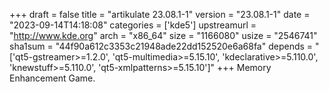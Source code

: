 +++
draft = false
title = "artikulate 23.08.1-1"
version = "23.08.1-1"
date = "2023-09-14T14:18:08"
categories = ['kde5']
upstreamurl = "http://www.kde.org"
arch = "x86_64"
size = "1166080"
usize = "2546741"
sha1sum = "44f90a612c3353c21948ade22dd152520e6a68fa"
depends = "['qt5-gstreamer>=1.2.0', 'qt5-multimedia>=5.15.10', 'kdeclarative>=5.110.0', 'knewstuff>=5.110.0', 'qt5-xmlpatterns>=5.15.10']"
+++
Memory Enhancement Game.